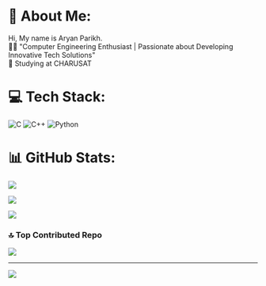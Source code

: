 # 💫 About Me:
Hi, My name is Aryan Parikh.<br>👨‍💻 "Computer Engineering Enthusiast | Passionate about Developing Innovative Tech Solutions"<br>📍 Studying at CHARUSAT

# 💻 Tech Stack:
![C](https://img.shields.io/badge/c-%2300599C.svg?style=for-the-badge&logo=c&logoColor=white) ![C++](https://img.shields.io/badge/c++-%2300599C.svg?style=for-the-badge&logo=c%2B%2B&logoColor=white) ![Python](https://img.shields.io/badge/python-%233776ab.svg?style=for-the-badge&logo=python&logoColor=white)

# 📊 GitHub Stats:
![](https://github-readme-stats.vercel.app/api?username=Aryan-B-Parikh&theme=radical&hide_border=false&include_all_commits=false&count_private=false)<br/>

![](https://github-readme-streak-stats.herokuapp.com/?user=Aryan-B-Parikh&theme=radical&hide_border=false)<br/>

![](https://github-readme-stats.vercel.app/api/top-langs/?username=Aryan-B-Parikh&theme=radical&hide_border=false&include_all_commits=false&count_private=false&layout=compact)

### 🔝 Top Contributed Repo
![](https://github-contributor-stats.vercel.app/api?username=Aryan-B-Parikh&limit=5&theme=radical&combine_all_yearly_contributions=true)

---

[![](https://visitcount.itsvg.in/api?id=Aryan-B-Parikh&icon=0&color=0)](https://visitcount.itsvg.in)

<!-- Proudly created with GPRM ( https://gprm.itsvg.in ) -->
